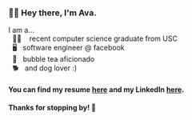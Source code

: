 ### 👋🏼  Hey there, I'm Ava.
I am a...  
&nbsp; ✌🏼 &nbsp;&nbsp; recent computer science graduate from USC  
&nbsp; 🖥 &nbsp;&nbsp;software engineer @ facebook  
&nbsp; 🍵 &nbsp;&nbsp;bubble tea aficionado  
&nbsp; 🐕 &nbsp;&nbsp;and dog lover :)

#### You can find my resume [here](https://github.com/AvaDeLaCruz/DeLaCruz_Ava.pdf/blob/master/DeLaCruz_Ava.pdf) and my LinkedIn [here](https://www.linkedin.com/in/ava-delacruz/).

#### Thanks for stopping by! 🥰
